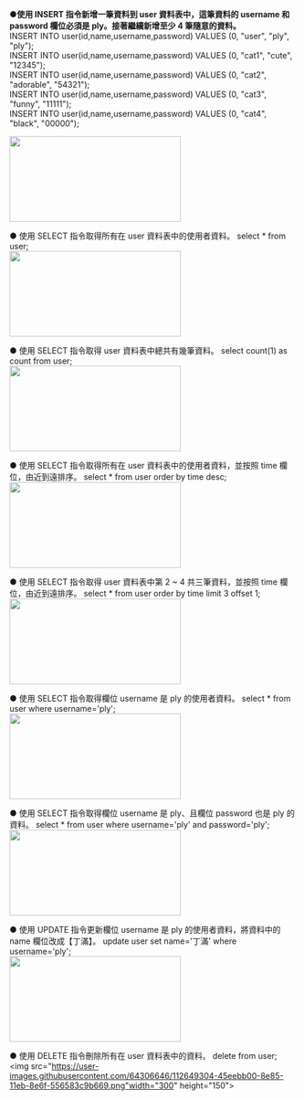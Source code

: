 <b>●使用 INSERT 指令新增一筆資料到 user 資料表中，這筆資料的 username 和password 欄位必須是 ply。接著繼續新增至少 4 筆隨意的資料。</b></br>
INSERT INTO user(id,name,username,password) VALUES (0, "user", "ply", "ply");</br>
INSERT INTO user(id,name,username,password) VALUES (0, "cat1", "cute", "12345");</br>
INSERT INTO user(id,name,username,password) VALUES (0, "cat2", "adorable", "54321");</br>
INSERT INTO user(id,name,username,password) VALUES (0, "cat3", "funny", "11111");</br>
INSERT INTO user(id,name,username,password) VALUES (0, "cat4", "black", "00000");</br>

<img src="https://user-images.githubusercontent.com/64306646/112638631-6c5b2900-8e7a-11eb-9e23-15716b4b6fd1.png" width="300" height="150">

● 使用 SELECT 指令取得所有在 user 資料表中的使用者資料。
select * from user;</br>
<img src="https://user-images.githubusercontent.com/64306646/112637291-f1ddd980-8e78-11eb-82f2-6783d7b8cffd.png" width="300" height="150">

● 使用 SELECT 指令取得 user 資料表中總共有幾筆資料。
select count(1) as count from user;</br>
<img src="https://user-images.githubusercontent.com/64306646/112639685-82b5b480-8e7b-11eb-8090-271aa530e8a4.png" width="300" height="150">

● 使用 SELECT 指令取得所有在 user 資料表中的使用者資料，並按照 time 欄位，由近到遠排序。
select * from user order by time desc;</br>
<img src="https://user-images.githubusercontent.com/64306646/112646518-87ca3200-8e82-11eb-88a0-3e67b423da0f.png" width="300" height="150">


● 使用 SELECT 指令取得 user 資料表中第 2 ~ 4 共三筆資料，並按照 time 欄位，由近到遠排序。
select * from user order by time limit 3 offset 1;</br>
<img src="https://user-images.githubusercontent.com/64306646/112646637-ab8d7800-8e82-11eb-9d3a-c05c8ba4e95d.png" width="300" height="150">


● 使用 SELECT 指令取得欄位 username 是 ply 的使用者資料。
select * from user where username='ply';</br>
<img src="https://user-images.githubusercontent.com/64306646/112648216-4044a580-8e84-11eb-987f-9eb125f87082.png" width="300" height="150">


● 使用 SELECT 指令取得欄位 username 是 ply、且欄位 password 也是 ply 的資料。
select * from user where username='ply' and password='ply';</br>
<img src="https://user-images.githubusercontent.com/64306646/112648313-5f433780-8e84-11eb-8677-c2b9f0311971.png" width="300" height="150">


● 使用 UPDATE 指令更新欄位 username 是 ply 的使用者資料，將資料中的 name 欄位改成【丁滿】。
update user set name='丁滿' where username='ply';</br>
<img src="https://user-images.githubusercontent.com/64306646/112648447-80a42380-8e84-11eb-8611-ec3967ce03dc.png" width="300" height="150">


● 使用 DELETE 指令刪除所有在 user 資料表中的資料。
delete from user;
<img src="https://user-images.githubusercontent.com/64306646/112649304-45eebb00-8e85-11eb-8e6f-556583c9b669.png"width="300" height="150">

